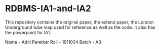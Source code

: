 # RDBMS-IA1-and-IA2
This repository contains the original paper, the extend paper, the London Underground tube map used for reference as well as the code. It also has the powerpoint for IA1.

Name - Aditi Paretkar
Roll - 1911034
Batch - A3

